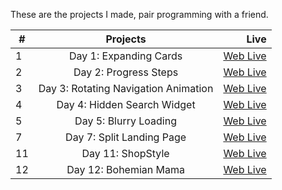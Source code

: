 These are the projects I made, pair programming with a friend.

| #   |               Projects               |                                                                                                  Live |
| --- | :----------------------------------: | ----------------------------------------------------------------------------------------------------: |
| 1   |        Day 1: Expanding Cards        |   [Web Live](https://lloydrivers.github.io/rite-of-passage/50%20Projects-in-50-days/Day-1/index.html) |
| 2   |        Day 2: Progress Steps         |   [Web Live](https://lloydrivers.github.io/rite-of-passage/50%20Projects-in-50-days/Day-2/index.html) |
| 3   | Day 3: Rotating Navigation Animation |   [Web Live](https://lloydrivers.github.io/rite-of-passage/50%20Projects-in-50-days/Day-3/index.html) |
| 4   |     Day 4: Hidden Search Widget      | [Web Live](https://lloydrivers.github.io/rite-of-passage/50%20Projects-in-50-days/Day%204/index.html) |
| 5   |        Day 5: Blurry Loading         | [Web Live](https://lloydrivers.github.io/rite-of-passage/50%20Projects-in-50-days/Day20%5/index.html) |
| 7   |      Day 7: Split Landing Page       | [Web Live](https://lloydrivers.github.io/rite-of-passage/50%20Projects-in-50-days/Day20%7/index.html) |
| 11  |          Day 11: ShopStyle           |  [Web Live](https://lloydrivers.github.io/rite-of-passage/50%20Projects-in-50-days/Day-11/index.html) |
| 12  |        Day 12: Bohemian Mama         |  [Web Live](https://lloydrivers.github.io/rite-of-passage/50%20Projects-in-50-days/Day-12/index.html) |
